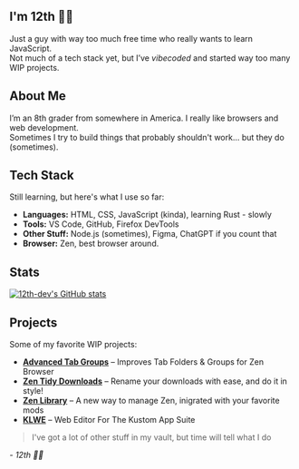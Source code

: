 ## I'm 12th ✌🏻  
Just a guy with way too much free time who really wants to learn JavaScript.  
Not much of a tech stack yet, but I’ve *vibecoded* and started way too many WIP projects.

## About Me  
I’m an 8th grader from somewhere in America. I really like browsers and web development.  
Sometimes I try to build things that probably shouldn't work... but they do (sometimes).

## Tech Stack  
Still learning, but here's what I use so far:  
- **Languages:** HTML, CSS, JavaScript (kinda), learning Rust - slowly
- **Tools:** VS Code, GitHub, Firefox DevTools
- **Other Stuff:** Node.js (sometimes), Figma, ChatGPT if you count that
- **Browser:** Zen, best browser around.

## Stats 
[![12th-dev's GitHub stats](https://github-readme-stats.vercel.app/api?username=12th-devs)](https://github.com/12th-devs/github-readme-stats)

## Projects  
Some of my favorite WIP projects:  
- **[Advanced Tab Groups](https://github.com/Anoms12/Advanced-Tab-Groups)** –  Improves Tab Folders & Groups for Zen Browser
- **[Zen Tidy Downloads](https://github.com/Anoms12/Zen-Tidy-Downloads)** – Rename your downloads with ease, and do it in style!
- **[Zen Library](https://github.com/Anoms12/Zen-Library)** –  A new way to manage Zen, inigrated with your favorite mods 
- **[KLWE](https://github.com/Anoms12/Kustom-Web-Editor)** –  Web Editor For The Kustom App Suite

> I've got a lot of other stuff in my vault, but time will tell what I do

*- 12th ✌🏻*
